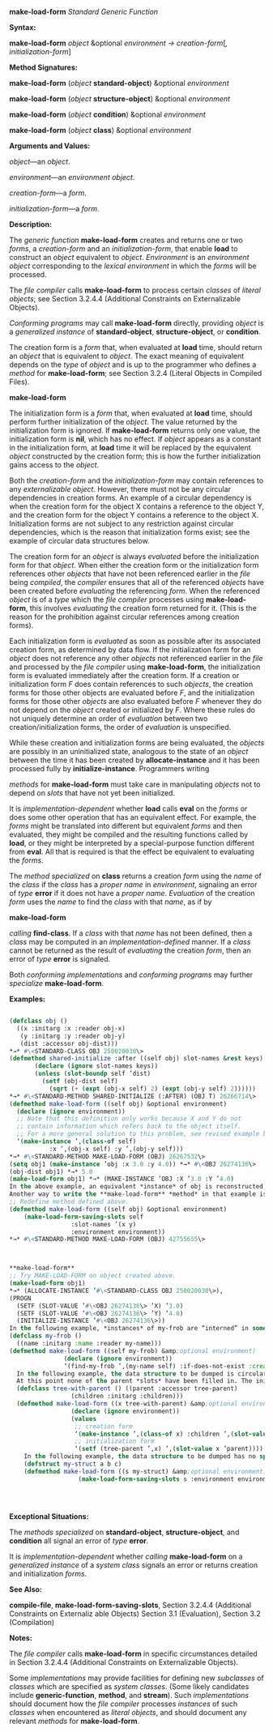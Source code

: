 **make-load-form** *Standard Generic Function* 



**Syntax:** 



**make-load-form** *object* &amp;optional *environment → creation-form*[*, initialization-form*] 



**Method Signatures:** 



**make-load-form** (*object* **standard-object**) &amp;optional *environment* 



**make-load-form** (*object* **structure-object**) &amp;optional *environment* 



**make-load-form** (*object* **condition**) &amp;optional *environment* 



**make-load-form** (*object* **class**) &amp;optional *environment* 



**Arguments and Values:** 



*object*—an *object*. 



*environment*—an *environment object*. 



*creation-form*—a *form*. 



*initialization-form*—a *form*. 



**Description:** 



The *generic function* **make-load-form** creates and returns one or two *forms*, a *creation-form* and an *initialization-form*, that enable **load** to construct an *object* equivalent to *object*. *Environment* is an *environment object* corresponding to the *lexical environment* in which the *forms* will be processed. 



The *file compiler* calls **make-load-form** to process certain *classes* of *literal objects*; see Section 3.2.4.4 (Additional Constraints on Externalizable Objects). 



*Conforming programs* may call **make-load-form** directly, providing *object* is a *generalized instance* of **standard-object**, **structure-object**, or **condition**. 



The creation form is a *form* that, when evaluated at **load** time, should return an *object* that is equivalent to *object*. The exact meaning of equivalent depends on the *type* of *object* and is up to the programmer who defines a *method* for **make-load-form**; see Section 3.2.4 (Literal Objects in Compiled Files). 







 



 



**make-load-form** 



The initialization form is a *form* that, when evaluated at **load** time, should perform further initialization of the *object*. The value returned by the initialization form is ignored. If **make-load-form** returns only one value, the initialization form is **nil**, which has no effect. If *object* appears as a constant in the initialization form, at **load** time it will be replaced by the equivalent *object* constructed by the creation form; this is how the further initialization gains access to the *object*. 



Both the *creation-form* and the *initialization-form* may contain references to any *externalizable object*. However, there must not be any circular dependencies in creation forms. An example of a circular dependency is when the creation form for the object X contains a reference to the object Y, and the creation form for the object Y contains a reference to the object X. Initialization forms are not subject to any restriction against circular dependencies, which is the reason that initialization forms exist; see the example of circular data structures below. 



The creation form for an *object* is always *evaluated* before the initialization form for that *object*. When either the creation form or the initialization form references other *objects* that have not been referenced earlier in the *file* being *compiled*, the *compiler* ensures that all of the referenced *objects* have been created before *evaluating* the referencing *form*. When the referenced *object* is of a *type* which the *file compiler* processes using **make-load-form**, this involves *evaluating* the creation form returned for it. (This is the reason for the prohibition against circular references among creation forms). 



Each initialization form is *evaluated* as soon as possible after its associated creation form, as determined by data flow. If the initialization form for an *object* does not reference any other *objects* not referenced earlier in the *file* and processed by the *file compiler* using **make-load-form**, the initialization form is evaluated immediately after the creation form. If a creation or initialization form *F* does contain references to such *objects*, the creation forms for those other objects are evaluated before *F*, and the initialization forms for those other *objects* are also evaluated before *F* whenever they do not depend on the *object* created or initialized by *F*. Where these rules do not uniquely determine an order of *evaluation* between two creation/initialization forms, the order of *evaluation* is unspecified. 



While these creation and initialization forms are being evaluated, the *objects* are possibly in an uninitialized state, analogous to the state of an *object* between the time it has been created by **allocate-instance** and it has been processed fully by **initialize-instance**. Programmers writing 



*methods* for **make-load-form** must take care in manipulating *objects* not to depend on *slots* that have not yet been initialized. 



It is *implementation-dependent* whether **load** calls **eval** on the *forms* or does some other operation that has an equivalent effect. For example, the *forms* might be translated into different but equivalent *forms* and then evaluated, they might be compiled and the resulting functions called by **load**, or they might be interpreted by a special-purpose function different from **eval**. All that is required is that the effect be equivalent to evaluating the *forms*. 



The *method specialized* on **class** returns a creation *form* using the *name* of the *class* if the *class* has a *proper name* in *environment*, signaling an error of *type* **error** if it does not have a *proper name*. *Evaluation* of the creation *form* uses the *name* to find the *class* with that *name*, as if by 







 



 



**make-load-form** 



*calling* **find-class**. If a *class* with that *name* has not been defined, then a *class* may be computed in an *implementation-defined* manner. If a *class* cannot be returned as the result of *evaluating* the creation *form*, then an error of *type* **error** is signaled. 



Both *conforming implementations* and *conforming programs* may further *specialize* **make-load-form**. 



**Examples:**
```lisp

(defclass obj () 
  ((x :initarg :x :reader obj-x) 
   (y :initarg :y :reader obj-y) 
   (dist :accessor obj-dist))) 
*→* #\<STANDARD-CLASS OBJ 250020030\> 
(defmethod shared-initialize :after ((self obj) slot-names &rest keys) 
	   (declare (ignore slot-names keys)) 
	   (unless (slot-boundp self ’dist) 
	     (setf (obj-dist self) 
		   (sqrt (+ (expt (obj-x self) 2) (expt (obj-y self) 2)))))) 
*→* #\<STANDARD-METHOD SHARED-INITIALIZE (:AFTER) (OBJ T) 26266714\> 
(defmethod make-load-form ((self obj) &optional environment) 
  (declare (ignore environment)) 
  ;; Note that this definition only works because X and Y do not 
  ;; contain information which refers back to the object itself. 
  ;; For a more general solution to this problem, see revised example below. 
  ‘(make-instance ’,(class-of self) 
		   :x ’,(obj-x self) :y ’,(obj-y self))) 
*→* #\<STANDARD-METHOD MAKE-LOAD-FORM (OBJ) 26267532\> 
(setq obj1 (make-instance ’obj :x 3.0 :y 4.0)) *→* #\<OBJ 26274136\> 
(obj-dist obj1) *→* 5.0 
(make-load-form obj1) *→* (MAKE-INSTANCE ’OBJ :X ’3.0 :Y ’4.0) 
In the above example, an equivalent *instance* of obj is reconstructed by using the values of two of its *slots*. The value of the third *slot* is derived from those two values. 
Another way to write the **make-load-form** *method* in that example is to use **make-load-form-saving-slots**. The code it generates might yield a slightly different result from the **make-load-form** *method* shown above, but the operational effect will be the same. For example: 
;; Redefine method defined above. 
(defmethod make-load-form ((self obj) &optional environment) 
    (make-load-form-saving-slots self 
				 :slot-names ’(x y) 
				 :environment environment)) 
*→* #\<STANDARD-METHOD MAKE-LOAD-FORM (OBJ) 42755655\> 



**make-load-form** 
;; Try MAKE-LOAD-FORM on object created above. 
(make-load-form obj1) 
*→* (ALLOCATE-INSTANCE ’#\<STANDARD-CLASS OBJ 250020030\>), 
(PROGN 
  (SETF (SLOT-VALUE ’#\<OBJ 26274136\> ’X) ’3.0) 
  (SETF (SLOT-VALUE ’#\<OBJ 26274136\> ’Y) ’4.0) 
  (INITIALIZE-INSTANCE ’#\<OBJ 26274136\>)) 
In the following example, *instances* of my-frob are “interned” in some way. An equivalent *instance* is reconstructed by using the value of the name slot as a key for searching existing *objects*. In this case the programmer has chosen to create a new *object* if no existing *object* is found; alternatively an error could have been signaled in that case. 
(defclass my-frob () 
  ((name :initarg :name :reader my-name))) 
(defmethod make-load-form ((self my-frob) &amp;optional environment) 
			   (declare (ignore environment)) 
			   ‘(find-my-frob ’,(my-name self) :if-does-not-exist :create)) 
  In the following example, the data structure to be dumped is circular, because each parent has a list of its children and each child has a reference back to its parent. If **make-load-form** is called on one *object* in such a structure, the creation form creates an equivalent *object* and fills in the children slot, which forces creation of equivalent *objects* for all of its children, grandchildren, etc. 
  At this point none of the parent *slots* have been filled in. The initialization form fills in the parent *slot*, which forces creation of an equivalent *object* for the parent if it was not already created. Thus the entire tree is recreated at **load** time. At compile time, **make-load-form** is called once for each *object* in the tree. All of the creation forms are evaluated, in *implementation-dependent* order, and then all of the initialization forms are evaluated, also in *implementation-dependent* order. 
  (defclass tree-with-parent () ((parent :accessor tree-parent) 
				 (children :initarg :children))) 
  (defmethod make-load-form ((x tree-with-parent) &amp;optional environment) 
			     (declare (ignore environment)) 
			     (values 
			      ;; creation form 
			      ‘(make-instance ’,(class-of x) :children ’,(slot-value x ’children)) 
			      ;; initialization form 
			      ‘(setf (tree-parent ’,x) ’,(slot-value x ’parent)))) 
    In the following example, the data structure to be dumped has no special properties and an equivalent structure can be reconstructed simply by reconstructing the *slots*’ contents. 
    (defstruct my-struct a b c) 
    (defmethod make-load-form ((s my-struct) &amp;optional environment) 
			       (make-load-form-saving-slots s :environment environment)) 

      
      

```
**Exceptional Situations:** 



The *methods specialized* on **standard-object**, **structure-object**, and **condition** all signal an error of *type* **error**. 



It is *implementation-dependent* whether *calling* **make-load-form** on a *generalized instance* of a *system class* signals an error or returns creation and initialization *forms*. 



**See Also:** 



**compile-file**, **make-load-form-saving-slots**, Section 3.2.4.4 (Additional Constraints on Externaliz able Objects) Section 3.1 (Evaluation), Section 3.2 (Compilation) 



**Notes:** 



The *file compiler* calls **make-load-form** in specific circumstances detailed in Section 3.2.4.4 (Additional Constraints on Externalizable Objects). 



Some *implementations* may provide facilities for defining new *subclasses* of *classes* which are specified as *system classes*. (Some likely candidates include **generic-function**, **method**, and **stream**). Such *implementations* should document how the *file compiler* processes *instances* of such *classes* when encountered as *literal objects*, and should document any relevant *methods* for **make-load-form**. 



